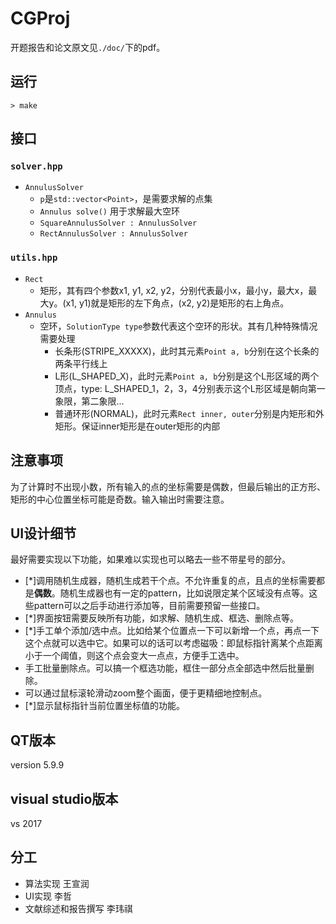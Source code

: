 # CGProj

开题报告和论文原文见`./doc/`下的pdf。

## 运行
`> make`

## 接口

### `solver.hpp`
- `AnnulusSolver`
    * `p`是`std::vector<Point>`，是需要求解的点集
    * `Annulus solve()` 用于求解最大空环
    - `SquareAnnulusSolver : AnnulusSolver`
    - `RectAnnulusSolver : AnnulusSolver`
### `utils.hpp`
- `Rect`
    * 矩形，其有四个参数x1, y1, x2, y2，分别代表最小x，最小y，最大x，最大y。(x1, y1)就是矩形的左下角点，(x2, y2)是矩形的右上角点。
- `Annulus`
    * 空环，`SolutionType type`参数代表这个空环的形状。其有几种特殊情况需要处理
        - 长条形(STRIPE_XXXXX)，此时其元素`Point a, b`分别在这个长条的两条平行线上
        - L形(L_SHAPED_X)，此时元素`Point a, b`分别是这个L形区域的两个顶点，type: L_SHAPED_1，2，3，4分别表示这个L形区域是朝向第一象限，第二象限...
        - 普通环形(NORMAL)，此时元素`Rect inner, outer`分别是内矩形和外矩形。保证inner矩形是在outer矩形的内部

## 注意事项
为了计算时不出现小数，所有输入的点的坐标需要是偶数，但最后输出的正方形、矩形的中心位置坐标可能是奇数。输入输出时需要注意。

## UI设计细节
最好需要实现以下功能，如果难以实现也可以略去一些不带星号的部分。
- [*]调用随机生成器，随机生成若干个点。不允许重复的点，且点的坐标需要都是**偶数**。随机生成器也有一定的pattern，比如说限定某个区域没有点等。这些pattern可以之后手动进行添加等，目前需要预留一些接口。
- [*]界面按钮需要反映所有功能，如求解、随机生成、框选、删除点等。
- [*]手工单个添加/选中点。比如给某个位置点一下可以新增一个点，再点一下这个点就可以选中它。如果可以的话可以考虑磁吸：即鼠标指针离某个点距离小于一个阈值，则这个点会变大一点点，方便手工选中。
- 手工批量删除点。可以搞一个框选功能，框住一部分点全部选中然后批量删除。
- 可以通过鼠标滚轮滑动zoom整个画面，便于更精细地控制点。
- [*]显示鼠标指针当前位置坐标值的功能。

## QT版本
version 5.9.9

## visual studio版本
vs 2017


## 分工
- 算法实现      王宣润
- UI实现        李哲
- 文献综述和报告撰写    李玮祺